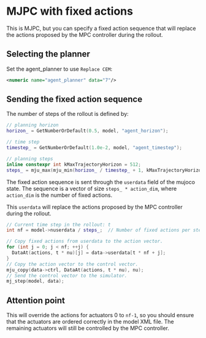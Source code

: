 # MJPC with fixed actions

This is MJPC, but you can specify a fixed action sequence that will replace the actions proposed by the MPC controller during the rollout.


## Selecting the planner

Set the agent_planner to use `Replace CEM`:

```xml
<numeric name="agent_planner" data="7"/>
```

## Sending the fixed action sequence

The number of steps of the rollout is defined by:

```cpp
// planning horizon
horizon_ = GetNumberOrDefault(0.5, model, "agent_horizon");

// time step
timestep_ = GetNumberOrDefault(1.0e-2, model, "agent_timestep");

// planning steps
inline constexpr int kMaxTrajectoryHorizon = 512;
steps_ = mju_max(mju_min(horizon_ / timestep_ + 1, kMaxTrajectoryHorizon), 1);
```

The fixed action sequence is sent through the `userdata` field of the mujoco state. The sequence is a vector of size `steps_ * action_dim`, where `action_dim` is the number of fixed actions.

This `userdata` will replace the actions proposed by the MPC controller during the rollout.

```cpp
// Current time step in the rollout: t
int nf = model->nuserdata / steps_;  // Number of fixed actions per step.

// Copy fixed actions from userdata to the action vector.
for (int j = 0; j < nf; ++j) {
  DataAt(actions, t * nu)[j] = data->userdata[t * nf + j];
}
// Copy the action vector to the control vector.
mju_copy(data->ctrl, DataAt(actions, t * nu), nu);
// Send the control vector to the simulator.
mj_step(model, data);
```

## Attention point
This will override the actions for actuators 0 to `nf-1`, so you should ensure that the actuators are ordered correctly in the model XML file. The remaining actuators will still be controlled by the MPC controller.